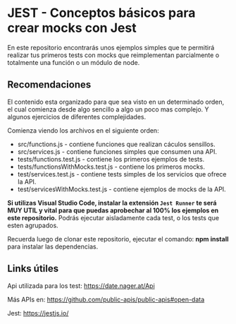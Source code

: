 # JEST - Conceptos básicos para crear mocks con Jest

En este repositorio encontrarás unos ejemplos simples que te permitirá realizar tus primeros tests con mocks que reimplementan parcialmente o totalmente una función o un módulo de node.

## Recomendaciones
El contenido esta organizado para que sea visto en un determinado orden, el cual comienza desde algo sencillo a algo un poco mas complejo. Y algunos ejercicios de diferentes complejidades.

Comienza viendo los archivos en el siguiente orden:
  * src/functions.js - contiene funciones que realizan cáculos sensillos.
  * src/services.js - contiene funciones simples que consumen una API.
  * tests/functions.test.js - contiene los primeros ejemplos de tests.
  * tests/functionsWithMocks.test.js - contiene los primeros mocks.
  * test/services.test.js - contiene tests simples de los servicios que ofrece la API.
  * test/servicesWithMocks.test.js - contiene ejemplos de mocks de la API.

**Si utilizas Visual Studio Code, instalar la extensión ``` Jest Runner ``` te será MUY UTIL y vital para que puedas aprobechar al 100% los ejemplos en este repositorio.** Podrás ejecutar aisladamente cada test, o los tests que esten agrupados.

Recuerda luego de clonar este repositorio, ejecutar el comando: **npm install** para instalar las dependencias.

## Links útiles
Api utilizada para los test: https://date.nager.at/Api

Más APIs en: https://github.com/public-apis/public-apis#open-data

Jest: https://jestjs.io/
